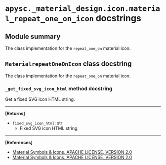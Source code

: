 # `apysc._material_design.icon.material_repeat_one_on_icon` docstrings

## Module summary

The class implementation for the `repeat_one_on` material icon.

## `MaterialrepeatOneOnIcon` class docstring

The class implementation for the `repeat_one_on` material icon.

### `_get_fixed_svg_icon_html` method docstring

Get a fixed SVG icon HTML string.<hr>

**[Returns]**

- `fixed_svg_icon_html`: str
  - Fixed SVG icon HTML string.

<hr>

**[References]**

- [Material Symbols & Icons, APACHE LICENSE, VERSION 2.0](https://fonts.google.com/icons?icon.size=24&icon.color=%23e8eaed)
- [Material Symbols & Icons, APACHE LICENSE, VERSION 2.0](https://www.apache.org/licenses/LICENSE-2.0.html)